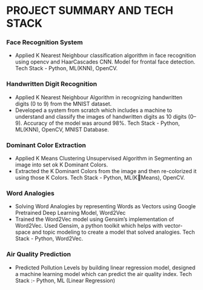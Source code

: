 # PROJECT SUMMARY AND TECH STACK

### Face Recognition System
- Applied K Nearest Neighbour classification algorithm in face recognition using opencv and HaarCascades CNN.
Model for frontal face detection. Tech Stack - Python, ML(KNN), OpenCV.

### Handwritten Digit Recognition
- Applied K Nearest Neighbour Algorithm in recognizing handwritten digits (0 to 9) from the MNIST dataset.
- Developed a system from scratch which includes a machine to understand and classify the images of handwritten digits as
10 digits (0–9). Accuracy of the model was around 98%. Tech Stack - Python, ML(KNN), OpenCV, MNIST Database.

### Dominant Color Extraction
- Applied K Means Clustering Unsupervised Algorithm in Segmenting an image into set ok K Dominant Colors.
- Extracted the K Dominant Colors from the image and then re-colorized it using those K Colors. Tech Stack - Python, ML(KMeans), OpenCV.

### Word Analogies
- Solving Word Analogies by representing Words as Vectors using Google Pretrained Deep Learning Model, Word2Vec
- Trained the Word2Vec model using Gensim’s implementation of Word2Vec. Used Gensim, a python toolkit which helps
with vector-space and topic modeling to create a model that solved analogies. Tech Stack - Python, Word2Vec.

### Air Quality Prediction
- Predicted Pollution Levels by building linear regression model, designed a machine learning model which can predict the
air quality index. Tech Stack :- Python, ML (Linear Regression)
